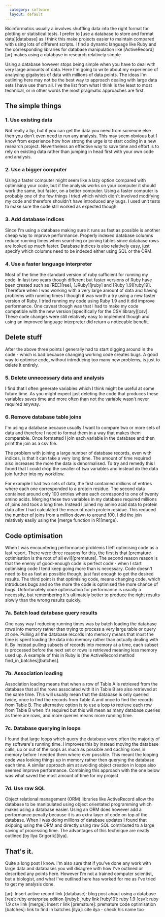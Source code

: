 ```yaml
---
  category: software
  layout: default
---
```

Bioinformatics usually a involves shuffling data into the right format for plotting or statistical tests. I prefer to [use a database to store and format data][database] as I think this make projects easier to maintain compared with using lots of different scripts. I find a dynamic language like Ruby and the corresponding libraries for database manipulation like [ActiveRecord][ar] makes using a database in research relatively simple.

Using a database however stops being simple when you have to deal with very large amounts of data. Here I'm going to write about my experience of analysing gigabytes of data with millions of data points. The ideas I'm outlining here may not be the best way to approach dealing with large data sets I have use them all. I've the list from what I think is the least to most technical, or in other words the most pragmatic approaches are first.

## The simple things

### 1. Use existing data

Not really a tip, but if you can get the data you need from someone else then you don't even need to run any analysis. This may seem obvious but I know from experience how how strong the urge is to start coding in a new research project. Nevertheless an effective way to save time and effort is to rely on existing data rather than jumping in head first with your own code and analysis.

### 2. Use a bigger computer

Using a faster computer might seem like a lazy option compared with optimising your code, but if the analysis works on your computer it should work the same, but faster, on a better computer. Using a faster computer is probably one of the few things I tried which which didn't involved modifying my code and therefore shouldn't have introduced any bugs. I used unit tests to make sure the code still worked as expected though.

### 3. Add database indices

Since I'm using a database making sure it runs as fast as possible is another cheap way to improve performance. Properly indexed database columns reduce running times when searching or joining tables since database rows are looked up much faster. Database indices is also relatively easy, just specify which columns need to be indexed either using SQL or the ORM.

### 4. Use a faster language interpreter

Most of the time the standard version of ruby sufficient for running my code. In last two years though different but faster versions of Ruby have been created such as [REE][ree], [JRuby][jruby] and [Ruby 1.9][ruby19]. Therefore when I was working with a very large amount of data and having problems with running times I though it was worth a try using a new faster version of Ruby. I tried running my code using Ruby 1.9 and it did improve performance. One caveat though was that I had to make my code compatible with the new version [specifically for the CSV library][csv]. These code changes were still relatively easy to implement though and using an improved language interpreter did return a noticeable benefit.

## Delete stuff

After the above three points I generally had to start digging around in the code - which is bad because changing working code creates bugs. A good way to optimise code, without introducing too many new problems, is just to delete it entirely.

### 5. Delete unnecessary data and analysis

I find that I often generate variables which I think might be useful at some future time. As you might expect just deleting the code that produces these variables saves time and more often than not the variable wasn't never required anyway.

### 6. Remove database table joins

I'm using a database because usually I want to compare two or more sets of data and therefore I need to format them in a way that makes them comparable. Once formatted I join each variable in the database and then print the join as a csv file.

The problem with joining a large number of database records, even with indices, is that it can take a very long time. The amount of time required also increases the more the data is denormalised. To try and remedy this I found that I could drop the smaller of two variables and instead do the data join further into my workflow.

For example I had two sets of data, the first contained millions of entries where each one corresponded to a protein residue. The second data contained around only 100 entries where each correspond to one of twenty amino acids. Merging these two variables in my database required millions of joins and took a long time. Instead I joined my amino acid data to protein data after I had calculated the mean of each protein residue. This reduced the number of joins from a million down to around 100. I did the join relatively easily using the [merge function in R][merge].

## Code optimisation

When I was encountering performance problems I left optimising code as a last resort. There were three reasons for this, the first is that [premature optimisation is the root of all evil][premature]. The second reason reason is that the enemy of good-enough code is perfect code - when I start optimising code I tend keep going more than is necessary. Code doesn't need to be as fast as possible though, just fast enough to get the desired results. The third point is that optimising code, means changing code, which introduces bugs and so the more the code is optimised the more chance of bugs. Unfortunately code optimisation for performance is usually a necessity, but remembering it's ultimately better to produce the right results slowly than the wrong results quickly.

### 7a. Batch load database query results

One easy way I reducing running times was by batch loading the database rows into memory rather than trying to process a very large table or query at one. Pulling all the database records into memory means that most the time is spent loading the data into memory rather than actually dealing with it. By instead pulling subsets of records into memory at a time, each subset is processed before the next set or rows is retrieved meaning less memory used up. A example of this in Ruby is [the ActiveRecord method find_in_batches][batches]. 

### 7b. Association loading

Association loading means that when a row of Table A is retrieved from the database that all the rows associated with it in Table B are also retrieved at the same time. This will usually mean that the database is only queried twice, once to find the records from Table A and once to find the records from Table B. The alternative option is to use a loop to retrieve each row from Table B when it's required but this will mean as many database queries as there are rows, and more queries means more running time.

### 7c. Database querying in loops

I found that large loops which query the database were often the majority of my software's running time. I improves this by instead moving the database calls, up or out of the loops as much as possible and caching rows in memory before I needed them where ever possible. This meant the looping code was looking things up in memory rather then querying the database each time. A similar approach aim at avoiding object creation in loops also seemed improve performance. Combining this approach with the one below was what saved the most amount of time for my project.

### 7d. Use raw SQL

Object relational management (ORM) libraries like ActiveRecord allow the database to be manipulated using object orientated programming which makes using a database easier. Using an ORM does however add a performance penalty because it is an extra layer of code on top of the database. When I was doing millions of database updates I found that skipping using the ORM and directly using raw SQL contributed to a large saving of processing time. The advantages of this technique are neatly outlined [by Ilya Grigorik][ilya].

## That's it.

Quite a long post I know. I'm also sure that if you've done any work with large data and databases you will disagree with how I've outlined or described any points here. However I'm not a trained computer scientist, but a biologist, and what I've outlined here has worked for me as I've tried to get my analysis done.

[ar]: Insert active record link
[database]: blog post about using a database
[ree]: ruby enterprise edition
[jruby]: jruby link
[ruby19]: ruby 1.9
[csv]: ruby 1.9 csv link
[merge]: Insert r link
[premature]: premature code optimisation
[batches]: link to find in batches
[ilya]: cite ilya - check his name too
